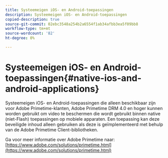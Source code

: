 ```yaml
---
title: Systeemeigen iOS- en Android-toepassingen
description: Systeemeigen iOS- en Android-toepassingen
copied-description: true
source-git-commit: 02ebc3548a254b2a6554f1ab34afbb3ea5f09bb8
workflow-type: tm+mt
source-wordcount: '82'
ht-degree: 0%

---
```


# Systeemeigen iOS- en Android-toepassingen{#native-ios-and-android-applications}

Systeemeigen iOS- en Android-toepassingen die alleen beschikbaar zijn voor Adobe Primetime-klanten, Adobe Primetime DRM 4.0 en hoger kunnen worden gebruikt om video te beschermen die wordt gebruikt binnen native (niet-Flash) toepassingen op mobiele apparaten. Een toepassing kan deze beveiligde inhoud alleen gebruiken als deze is geïmplementeerd met behulp van de Adobe Primetime Client-bibliotheken.

Ga voor meer informatie over Adobe Primetime naar: [https://www.adobe.com/solutions/primetime.html](https://www.adobe.com/solutions/primetime.html)
